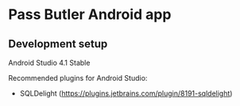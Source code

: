 # Pass Butler Android app

## Development setup

Android Studio 4.1 Stable

Recommended plugins for Android Studio:
* SQLDelight (https://plugins.jetbrains.com/plugin/8191-sqldelight)
